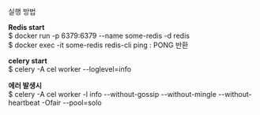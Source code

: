 실행 방법

<b>Redis start</b><br>
$ docker run -p 6379:6379 --name some-redis -d redis<br>
$ docker exec -it some-redis redis-cli ping : PONG 반환

<b>celery start</b><br>
$ celery -A cel worker --loglevel=info

<b>에러 발생시</b><br>
$ celery -A cel worker -l info --without-gossip --without-mingle --without-heartbeat -Ofair --pool=solo

